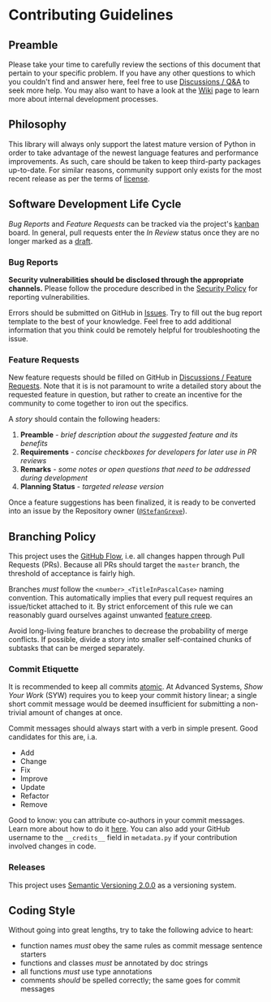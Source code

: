 # Contributing Guidelines

## Preamble

Please take your time to carefully review the sections of this document that pertain
to your specific problem. If you have any other questions to which you couldn't find
and answer here, feel free to use
[Discussions / Q&A](https://github.com/Advanced-Systems/anonpy/discussions/categories/q-a)
to seek more help. You may also want to have a look at the
[Wiki](https://github.com/Advanced-Systems/anonpy/wiki)
page to learn more about internal development processes.

## Philosophy

This library will always only support the latest mature version of Python in order
to take advantage of the newest language features and performance improvements.
As such, care should be taken to keep third-party packages up-to-date. For similar
reasons, community support only exists for the most recent release as per the terms
of [license](https://github.com/Advanced-Systems/anonpy/blob/master/LICENSE).

## Software Development Life Cycle

*Bug Reports* and *Feature Requests* can be tracked via the project's
[kanban](https://github.com/orgs/Advanced-Systems/projects/6)
board. In general, pull requests enter the *In Review* status once they are no
longer marked as a
[draft](https://github.blog/2019-02-14-introducing-draft-pull-requests/).

### Bug Reports

**Security vulnerabilities should be disclosed through the appropriate channels.**
Please follow the procedure described in the
[Security Policy](https://github.com/Advanced-Systems/anonpy/blob/master/SECURITY.md)
for reporting vulnerabilities.

Errors should be submitted on GitHub in
[Issues](https://github.com/Advanced-Systems/anonpy/issues).
Try to fill out the bug report template to the best of your knowledge.
Feel free to add additional information that you think could be remotely helpful
for troubleshooting the issue.

### Feature Requests

New feature requests should be filled on GitHub in
[Discussions / Feature Requests](https://github.com/Advanced-Systems/anonpy/discussions/categories/feature-requests).
Note that it is is not paramount to write a detailed story about the requested
feature in question, but rather to create an incentive for the community to come
together to iron out the specifics.

A *story* should contain the following headers:

1. **Preamble** - *brief description about the suggested feature and its benefits*
2. **Requirements** - *concise checkboxes for developers for later use in PR reviews*
3. **Remarks** - *some notes or open questions that need to be addressed during development*
4. **Planning Status** - *targeted release version*

Once a feature suggestions has been finalized, it is ready to be converted into
an issue by the Repository owner ([`@StefanGreve`](https://github.com/StefanGreve)).

## Branching Policy

This project uses the
[GitHub Flow](https://guides.github.com/introduction/flow/index.html),
i.e. all changes happen through Pull Requests (PRs). Because all PRs should target
the `master` branch, the threshold of acceptance is fairly high.

Branches *must* follow the `<number>_<TitleInPascalCase>` naming convention. This
automatically implies that every pull request requires an issue/ticket attached
to it. By strict enforcement of this rule we can reasonably guard ourselves against
unwanted [feature creep](https://www.shopify.com/partners/blog/feature-creep).

Avoid long-living feature branches to decrease the probability of merge conflicts.
If possible, divide a story into smaller self-contained chunks of subtasks that
can be merged separately.

### Commit Etiquette

It is recommended to keep all commits [atomic](https://en.wikipedia.org/wiki/Atomic_commit).
At Advanced Systems, *Show Your Work* (SYW) requires you to keep your commit history
linear; a single short commit message would be deemed insufficient for submitting
a non-trivial amount of changes at once.

Commit messages should always start with a verb in simple present. Good candidates
for this are, i.a.

- Add
- Change
- Fix
- Improve
- Update
- Refactor
- Remove

Good to know: you can attribute co-authors in your commit messages. Learn more about
how to do it
[here](https://docs.github.com/en/pull-requests/committing-changes-to-your-project/creating-and-editing-commits/creating-a-commit-with-multiple-authors).
You can also add your GitHub username
to the `__credits__` field in `metadata.py` if your contribution involved changes
in code.

### Releases

This project uses [Semantic Versioning 2.0.0](https://semver.org/) as a versioning
system.

## Coding Style

Without going into great lengths, try to take the following advice to heart:

- function names *must* obey the same rules as commit message sentence starters
- functions and classes *must* be annotated by doc strings
- all functions *must* use type annotations
- comments *should* be spelled correctly; the same goes for commit messages
